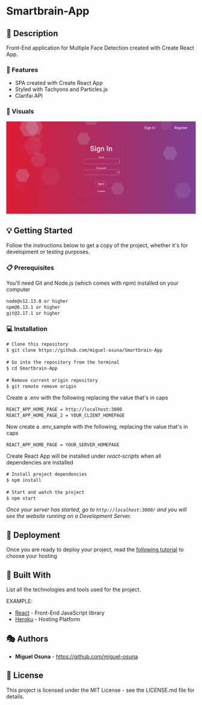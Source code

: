 # Smartbrain-App

## :book: Description

Front-End application for Multiple Face Detection created with Create React App.

### :dart: Features

- SPA created with Create React App
- Styled with Tachyons and Particles.js
- Clarifai API

### :high_brightness: Visuals

![](img/smartbrain_example.png)

## :bulb: Getting Started

Follow the instructions below to get a copy of the project, whether it's for development or testing purposes.

### :clipboard: Prerequisites

You'll need Git and Node.js (which comes with npm) installed on your computer

```
node@v12.13.0 or higher
npm@6.13.1 or higher
git@2.17.1 or higher
```

### :computer: Installation

```
# Clone this repository
$ git clone https://github.com/miguel-osuna/Smartbrain-App

# Go into the repository from the terminal
$ cd Smartbrain-App

# Remove current origin repository
$ git remote remove origin
```

Create a .env with the following replacing the value that's in caps

```
REACT_APP_HOME_PAGE = http://localhost:3000
REACT_APP_HOME_PAGE_2 = YOUR_CLIENT_HOMEPAGE
```

Now create a .env_sample with the following, replacing the value that's in caps

```
REACT_APP_HOME_PAGE = YOUR_SERVER_HOMEPAGE
```

Create React App will be installed under _react-scripts_ when all dependencies are installed

```
# Install project dependencies
$ npm install

# Start and watch the project
$ npm start
```

_Once your server has started, go to `http://localhost:3000/` and you will see the website running on a Development Server._

## :rocket: Deployment

Once you are ready to deploy your project, read the [following tutorial](https://create-react-app.dev/docs/deployment/) to choose your hosting

## :wrench: Built With

List all the technologies and tools used for the project.

EXAMPLE:

- [React](https://reactjs.org/) - Front-End JavaScript library
- [Heroku](https://heroku.com/) - Hosting Platform

## :performing_arts: Authors

- **Miguel Osuna** - https://github.com/miguel-osuna

## :ledger: License

This project is licensed under the MIT License - see the LICENSE.md file for details.

